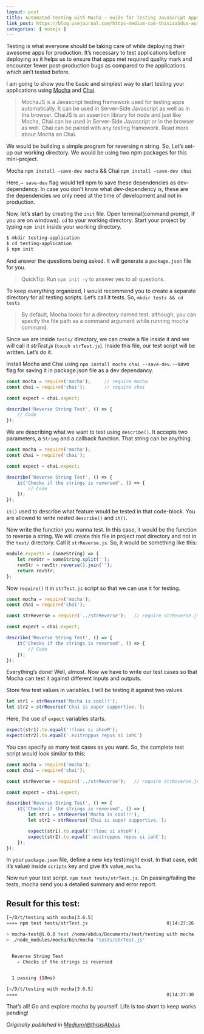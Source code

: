 ```yaml
---
layout: post
title: Automated Testing with Mocha — Guide for Testing Javascript Apps
link_post: https://blog.usejournal.com/https-medium-com-thisisabdus-automated-testing-with-mocha-beginners-guide-for-testing-javascript-apps-45aa67dc3352
categories: [ nodejs ]
---
```

Testing is what everyone should be taking care of while deploying their awesome apps for production. It’s necessary to test applications before deploying as it helps us to ensure that apps met required quality mark and encounter fewer post-production bugs as compared to the applications which ain’t tested before.

I am going to show you the basic and simplest way to start testing your applications using [Mocha](https://mochajs.org/) and [Chai](http://www.chaijs.com/).

> MochaJS is a Javascript testing framework used for testing apps automatically. It can be used in Server-Side Javascript as well as in the browser. ChaiJS is an assertion library for node and just like Mocha, Chai can be used in Server-Side Javascript or in the browser as well. Chai can be paired with any testing framework. Read more about Mocha an Chai.

We would be building a simple program for reversing n string. So, Let’s set-up our working directory. We would be using two npm packages for this mini-project.

Mocha `npm install —save-dev mocha` && Chai `npm install —save-dev chai`

Here, `— save-dev` flag would tell npm to save these dependencies as dev-dependency. In case you don’t know what dev-dependency is, these are the dependencies we only need at the time of development and not in production.

Now, let’s start by creating the `init` file. Open terminal(command prompt, if you are on windows). `cd` to your working directory. Start your project by typing `npm init` inside your working directory.

```sh
$ mkdir testing-application
$ cd testing-application
$ npm init
```

And answer the questions being asked. It will generate a `package.json` file for you.

> QuickTip: Run `npm init -y` to answer yes to all questions.

To keep everything organized, I would recommend you to create a separate directory for all testing scripts. Let’s call it tests. So, `mkdir tests && cd tests`

> By default, Mocha looks for a directory named test. although, you can specify the file path as a command argument while running mocha command.

Since we are inside `tests/` directory, we can create a file inside it and we will call it _strTest.js_ (`touch strTest.js`). Inside this file, our test script will be written. Let’s do it.

Install Mocha and Chai using `npm install mocha chai --save-dev`. --save flag for saving it in package.json file as a dev dependancy.

```javascript
const mocha = require('mocha');     // require mocha
const chai = require('chai');       // require chai 

const expect = chai.expect;

describe('Reverse String Test', () => {
    // Code 
});
```

We are describing what we want to test using `describe()`. It accepts two parameters, a `String` and a callback function. That string can be anything.

```javascript 
const mocha = require('mocha');
const chai = require('chai');

const expect = chai.expect;

describe('Reverse String Test', () => {
    it('Checks if the strings is reversed', () => {
        // Code 
    });
});
```
`it()` used to describe what feature would be tested in that code-block. You are allowed to write nested `describe()` and `it()`.

Now write the function you wanna test. In this case, it would be the function to reverse a string. We will create this file in project root directory and not in the `test/` directory. Call it `strReverse.js`. So, it would be something like this:

```javascript
module.exports = (someString) => {
    let revStr = someString.split('');
    revStr = revStr.reverse().join('');
    return revStr;
};
```

Now `require()` it in `strTest.js` script so that we can use it for testing.

```javascript
const mocha = require('mocha');
const chai = require('chai');

const strReverse = require('../strReverse');   // require strReverse.js script

const expect = chai.expect;

describe('Reverse String Test', () => {
    it('Checks if the strings is reversed', () => {
        // Code 
    });
});
```

Everything’s done! Well, almost. Now we have to write our test cases so that Mocha can test it against different inputs and outputs.

Store few test values in variables. I will be testing it against two values.

```js
let str1 = strReverse('Mocha is cool!!');
let str2 = strReverse('Chai is super supportive.');
```

Here, the use of `expect` variables starts.

```js
expect(str1).to.equal('!!looc si ahcoM');
expect(str2).to.equal('.evitroppus repus si iahC')
```

You can specify as many test cases as you want. So, the complete test script would look similar to this:

```js
const mocha = require('mocha');
const chai = require('chai');

const strReverse = require('../strReverse');   // require strReverse.js script

const expect = chai.expect;

describe('Reverse String Test', () => {
    it('Checks if the strings is reversed', () => {
        let str1 = strReverse('Mocha is cool!!');
        let str2 = strReverse('Chai is super supportive.');

        expect(str1).to.equal('!!looc si ahcoM');
        expect(str2).to.equal('.evitroppus repus si iahC');
    });
});
```

In your `package.json` file, define a new key test(might exist. In that case, edit it’s value) inside `scripts` key and give it’s value, `mocha`.

Now run your test script. `npm test tests/strTest.js`. On passing/failing the tests, mocha send you a detailed summary and error report.

## Result for this test:

```sh
[~/D/t/testing with mocha|3.6.5]
»»»» npm test tests/strTest.js                             0|14:27:26

> mocha-test@1.0.0 test /home/abdus/Documents/test/testing with mocha
> ./node_modules/mocha/bin/mocha "tests/strTest.js"


  Reverse String Test
    ✓ Checks if the strings is reversed


  1 passing (18ms)

[~/D/t/testing with mocha|3.6.5]
»»»»                                                       0|14:27:30
```

That’s all! Go and explore mocha by yourself. Life is too short to keep works pending!

_Originally published in [Medium/@thisisAbdus](https://blog.usejournal.com/https-medium-com-thisisabdus-automated-testing-with-mocha-beginners-guide-for-testing-javascript-apps-45aa67dc3352)_
